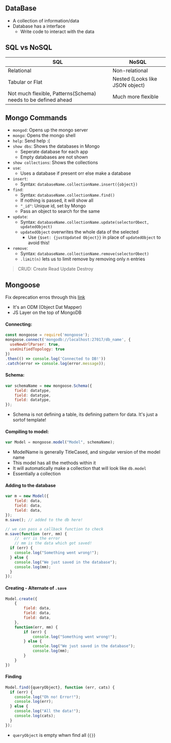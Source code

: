 ## DataBase
- A collection of information/data
- Database has a interface
    - Write code to interact with the data

## SQL vs NoSQL
| SQL | NoSQL|
|-----|-----|
| Relational | Non-relational |
| Tabular or Flat | Nested (Looks like JSON object) |
| Not much flexible, Patterns(Schema) needs to be defined ahead | Much more flexible |

## Mongo Commands
- ```mongod```: Opens up the mongo server
- ```mongo```: Opens the mongo shell
- ```help```: Send help :(
- ```show dbs```: Shows the databases in Mongo
    - Seperate database for each app
    - Empty databases are not shown
- ```show collections```: Shows the collections
- ```use```: 
    - Uses a database if present orr else make a database
- ```insert```:
    - Syntax: ```databaseName.collectionName.insert({object})```
- ```find```:
    - Syntax: ```databaseName.collectionName.find()```
    - If nothing is passed, it will show all
    - ```"_id"```: Unique id, set by Mongo
    - Pass an object to search for the same
- ```update```:
    - Syntax: ```databaseName.collectionName.update(selectorObect, updatedObject)```
    - ```updatedObject``` overwrites the whole data of the selected
        - Use ```{$set: {justUpdated Object}}``` in place of ```updatedObject``` to avoid this!
- ```remove```:
    - Syntax: ```databaseName.collectionName.remove(selectorObect)```
    - ```.limit(n)``` lets us to limit remove by removing only n entries

> CRUD: Create Read Update Destroy

## Mongoose
Fix deprecation erros through this [link](https://mongoosejs.com/docs/deprecations.html)
- It's an ODM (Object Dat Mapper)
- JS Layer on the top of MongoDB

#### Connecting:
```js
const mongoose = require('mongoose');
mongoose.connect('mongodb://localhost:27017/db_name', {
  useNewUrlParser: true,
  useUnifiedTopology: true
})
.then(() => console.log('Connected to DB!'))
.catch(error => console.log(error.message));
```

#### Schema:
```js
var schemaName = new mongoose.Schema({
    field: datatype,
    field: datatype,
    field: datatype,
});
```
- Schema is not defining a table, its defining pattern for data. It's just a sortof template!

#### Compiling to model:
```js
var Model = mongoose.model("Model", schemaName);
```
- ModelName is generally TitleCased, and singular version of the model name
- This model has all the methods within it
- It will automatically make a collection that will look like ```db.model```
- Essentially a collection

#### Adding to the database
```js
var m = new Model({
    field: data,
    field: data,
    field: data,
});
m.save(); // added to the db here!

// we can pass a callback function to check
m.save(function (err, mm) {
    //  err is the error
    // mm is the data which got saved!
  if (err) {
    console.log("Something went wrong!");
  } else {
    console.log("We just saved in the database");
    console.log(mm);
  }
});
```

#### Creating - Alternate of ```.save```
```js
Model.create({
    {
        field: data,
        field: data,
        field: data,
    },
    function(err, mm) {
        if (err) {
            console.log("Something went wrong!");
        } else {
            console.log("We just saved in the database");
            console.log(mm);
        }
    }
})
```

#### Finding
```js
Model.find({queryObject}, function (err, cats) {
  if (err) {
    console.log("Oh no! Error!");
    console.log(err);
  } else {
    console.log("All the data!");
    console.log(cats);
  }
});
```
- ```queryObject``` is empty whwn find all (```{}```)
